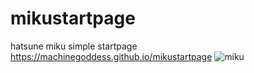# mikustartpage
hatsune miku simple startpage <br>
https://machinegoddess.github.io/mikustartpage
![miku](https://github.com/[machinegoddess]/[mikustartpage.github.io]/blob/[miku]/waifu.gif?raw=true)
